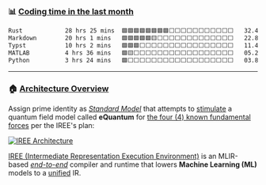 <!--

Thank you if you like this profile README!

BUT, please DO NOT copy this and create your profile based on it.

You can use it as a reference, and copy a part of it, but DO NOT copy
all of this and create your profile based on it.

It is very common that you forget to change some information and leave
mine in your profile. This has happened too many times.

And, this profile README is auto-updated by GitHub Actions, you can read
[the official documentation](https://docs.github.com/actions) to learn
how to use it.

Only when you know what you are copying should you paste it. So, again,
please DO NOT copy this and create your profile based on it.

What's more, you can find other awesome profile READMEs at
https://github.com/abhisheknaiidu/awesome-github-profile-readme. There
could be a profile README that fits you better than this one.

Wish you a good-looking profile README!

                                   —— ouuan (https://github.com/ouuan)

-->

### :bar_chart: [Coding time in the last month](https://github.com/muety/wakapi)

<!--START_SECTION:waka-->

```txt
Rust            28 hrs 25 mins  🟩🟩🟩🟩🟩🟩🟩🟩⬜⬜⬜⬜⬜⬜⬜⬜⬜⬜⬜   32.47 %
Markdown        20 hrs 1 mins   🟩🟩🟩🟩🟩🟨⬜⬜⬜⬜⬜⬜⬜⬜⬜⬜⬜⬜⬜   22.89 %
Typst           10 hrs 2 mins   🟩🟩🟩⬜⬜⬜⬜⬜⬜⬜⬜⬜⬜⬜⬜⬜⬜⬜⬜   11.47 %
MATLAB          4 hrs 36 mins   🟩🟨⬜⬜⬜⬜⬜⬜⬜⬜⬜⬜⬜⬜⬜⬜⬜⬜⬜   05.25 %
Python          3 hrs 24 mins   🟩⬜⬜⬜⬜⬜⬜⬜⬜⬜⬜⬜⬜⬜⬜⬜⬜⬜⬜   03.88 %
```

<!--END_SECTION:waka-->

---

### 🏠 [Architecture Overview](https://github.com/eq19/eq19/blob/v1/.github/workflows/main.yml)

Assign prime identity as _[Standard Model](https://github.com/flav-io/flavio)_ that attempts to [stimulate](https://github.com/featureform/featureform) a quantum field model called **eQuantum** for [the four (4) known fundamental forces](https://en.wikipedia.org/wiki/Fundamental_interaction) per the IREE's plan:

<!-- TODO(scotttodd): switch to <picture> once better supported? https://github.blog/changelog/2022-05-19-specify-theme-context-for-images-in-markdown-beta/ -->

[![IREE Architecture](https://github.com/user-attachments/assets/fdcf5ccd-3f08-454e-8f6c-cad1a8aae35d)](https://github.com/iree-org/iree/tree/main/compiler/src/iree/compiler)

[IREE (Intermediate Representation Execution Environment)](https://iree.dev/) is an MLIR-based _[end-to-end](https://github.com/eq19/eq19.github.io/actions)_ compiler and runtime that lowers **Machine Learning (ML)** models to a [unified](https://github.com/saforem2/l2hmc?tab=readme-ov-file) IR.
